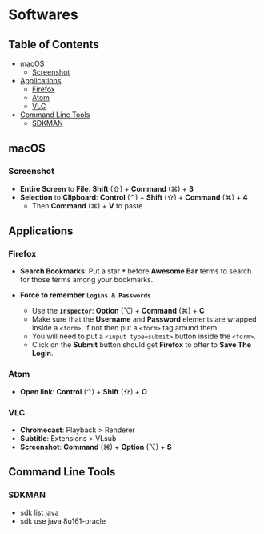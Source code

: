 # Softwares

## Table of Contents

<!-- START doctoc generated TOC please keep comment here to allow auto update -->
<!-- DON'T EDIT THIS SECTION, INSTEAD RE-RUN doctoc TO UPDATE -->


- [macOS](#macos)
  - [Screenshot](#screenshot)
- [Applications](#applications)
  - [Firefox](#firefox)
  - [Atom](#atom)
  - [VLC](#vlc)
- [Command Line Tools](#command-line-tools)
  - [SDKMAN](#sdkman)

<!-- END doctoc generated TOC please keep comment here to allow auto update -->


## macOS

### Screenshot

- **Entire Screen** to **File**: **Shift** (⇧) + **Command** (⌘) + **3**
- **Selection** to **Clipboard**: **Control** (⌃) + **Shift** (⇧) + **Command** (⌘) + **4**
	- Then **Command** (⌘) + **V** to paste


## Applications

### Firefox

- **Search Bookmarks**: Put a star **`*`** before **Awesome Bar** terms to search for those terms among your bookmarks.

- **Force to remember `Logins & Passwords`**
	- Use the **`Inspector`**: **Option** (⌥) + **Command** (⌘) + **C**
	- Make sure that the **Username** and **Password** elements are wrapped inside a `<form>`, if not then put a `<form>` tag around them.
	- You will need to put a `<input type=submit>` button inside the `<form>`.
	- Click on the **Submit** button should get **Firefox** to offer to **Save The Login**.

### Atom

- **Open link**: **Control** (⌃) + **Shift** (⇧) + **O**

### VLC

- **Chromecast**: Playback > Renderer
- **Subtitle**: Extensions > VLsub
- **Screenshot**: **Command** (⌘) + **Option** (⌥) + **S**


## Command Line Tools

### SDKMAN

- sdk list java
- sdk use java 8u161-oracle
